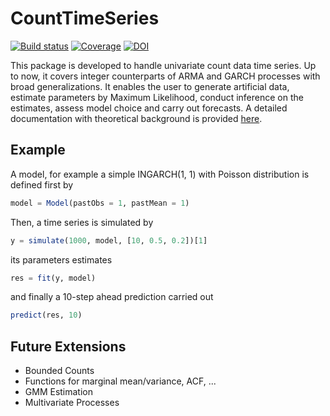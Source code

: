 # CountTimeSeries

[![Build status](https://ci.appveyor.com/api/projects/status/frnihr2qw4328rnf?svg=true)](https://ci.appveyor.com/project/ManuelStapper/counttimeseries-jl-xqtaf)
[![Coverage](https://codecov.io/gh/ManuelStapper/CountTimeSeries.jl/branch/master/graph/badge.svg)](https://codecov.io/gh/ManuelStapper/CountTimeSeries.jl)
[![DOI](https://zenodo.org/badge/349195207.svg)](https://zenodo.org/badge/latestdoi/349195207)


This package is developed to handle univariate count data time series. Up to now, it covers integer counterparts of ARMA and GARCH processes with broad generalizations. It enables the user to generate artificial data, estimate parameters by Maximum Likelihood, conduct inference on the estimates, assess model choice and carry out forecasts. A detailed documentation with theoretical background is provided [here](https://github.com/ManuelStapper/CountTimeSeries.jl/blob/master/CountTimeSeries_documentation.pdf).

## Example

A model, for example a simple INGARCH(1, 1) with Poisson distribution is defined first by
```julia
model = Model(pastObs = 1, pastMean = 1)
```
Then, a time series is simulated by
```julia
y = simulate(1000, model, [10, 0.5, 0.2])[1]
```
its parameters estimates
```julia
res = fit(y, model)
```
and finally a 10-step ahead prediction carried out
```julia
predict(res, 10)
```

## Future Extensions
* Bounded Counts
* Functions for marginal mean/variance, ACF, ...
* GMM Estimation
* Multivariate Processes
